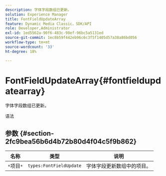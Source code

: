 ```yaml
---
description: 字体字段数组已更新。
solution: Experience Manager
title: FontFieldUpdateArray
feature: Dynamic Media Classic，SDK/API
role: Developer,Administrator
exl-id: 1ed5562a-90f6-483c-98ef-96bc5a5131ed
source-git-commit: 1ec8b59f442eb96c6c3f5f1405d57a38a86bd056
workflow-type: tm+mt
source-wordcount: '33'
ht-degree: 18%

---
```


# FontFieldUpdateArray{#fontfieldupdatearray}

字体字段数组已更新。

语法

## 参数 {#section-2fc9bea56b6d4b72b80d4f04c5f9b862}

| 名称 | 类型 | 说明 |
|---|---|---|
| `*`项目`*` | `types:FontFieldUpdate` | 字体字段更新数组中的项目。 |
